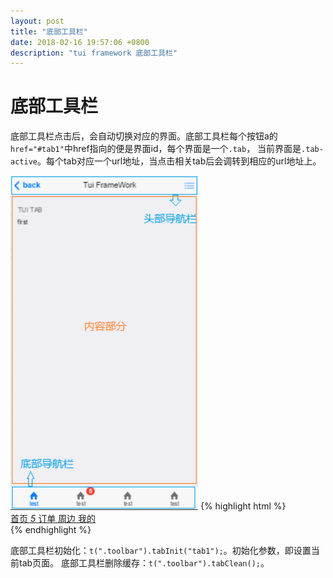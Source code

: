 ```yaml
---
layout: post
title: "底部工具栏"
date: 2018-02-16 19:57:06 +0800
description: "tui framework 底部工具栏"
---
```


底部工具栏
====
底部工具栏点击后，会自动切换对应的界面。底部工具栏每个按钮a的`href="#tab1"`中href指向的便是界面id，每个界面是一个`.tab`，
当前界面是`.tab-active`。每个tab对应一个url地址，当点击相关tab后会调转到相应的url地址上。
  
<img src="/images/tab.png" width="300px">  
{% highlight html %}
    <div class="tab-active" id="tab1" url="form.html"></div>
    <div class="tab" id="tab2" url="form.html"></div>
    <div class="tab" id="tab3" url="botton.html"></div>
    <div class="tab" id="tab4" url="list.html"></div>
    <div class="toolbar">
        <a class="tab-link tab-link-active col-25" href="#tab1">
            <i class="icon ion-home"></i>
            <span class="">首页</span>
        </a>
        <a class="tab-link col-25" href="#tab2">
            <i class="icon ion-home">
                <span class="badge bg_red">5</span>
            </i>
            <span class="">订单</span>
        </a>
        <a class="tab-link col-25" href="#tab3">
            <i class="icon ion-home"></i>
            <span class="">周边</span>
        </a>
        <a class="tab-link col-25" href="#tab4">
            <i class="icon ion-home"></i>
            <span class="">我的</span>
        </a>
    </div>
    <script>
        if(request.tab){
            t(".toolbar").tabClean().tabInit(request.tab); //清楚缓存后重新初始化tab
        }else{
            t(".toolbar").tabInit("tab1");
        }
    </script>
{% endhighlight %}


底部工具栏初始化：`t(".toolbar").tabInit("tab1");`。初始化参数，即设置当前tab页面。
底部工具栏删除缓存：`t(".toolbar").tabClean();`。
  